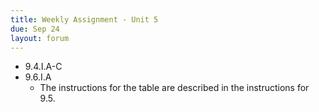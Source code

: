 ```yaml
---
title: Weekly Assignment - Unit 5
due: Sep 24
layout: forum
---
```


- 9.4.I.A-C
- 9.6.I.A
    - The instructions for the table are described in the instructions for 9.5.